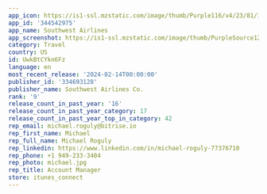 ```yaml
---
app_icon: https://is1-ssl.mzstatic.com/image/thumb/Purple116/v4/23/81/13/23811375-ec86-b7fd-b47e-2a20d9303b20/AppIcon_Release-0-1x_U007emarketing-0-0-0-6-0-0-85-220.png/1024x1024bb.png
app_id: '344542975'
app_name: Southwest Airlines
app_screenshot: https://is1-ssl.mzstatic.com/image/thumb/PurpleSource126/v4/08/96/e6/0896e69e-7b85-6855-78c4-dff920532eeb/ea4b1a83-bfbd-4e0a-ae0c-f12bcf55a160_Slice_1.png/1284x2778bb.png
category: Travel
country: US
id: UwkBtCYkn6Fz
language: en
most_recent_release: '2024-02-14T00:00:00'
publisher_id: '334693128'
publisher_name: Southwest Airlines Co.
rank: '9'
release_count_in_past_year: '16'
release_count_in_past_year_category: 17
release_count_in_past_year_top_in_category: 42
rep_email: michael.roguly@bitrise.io
rep_first_name: Michael
rep_full_name: Michael Roguly
rep_linkedin: https://www.linkedin.com/in/michael-roguly-77376710
rep_phone: +1 949-233-3404
rep_photo: michael.jpg
rep_title: Account Manager
store: itunes_connect
---
```


